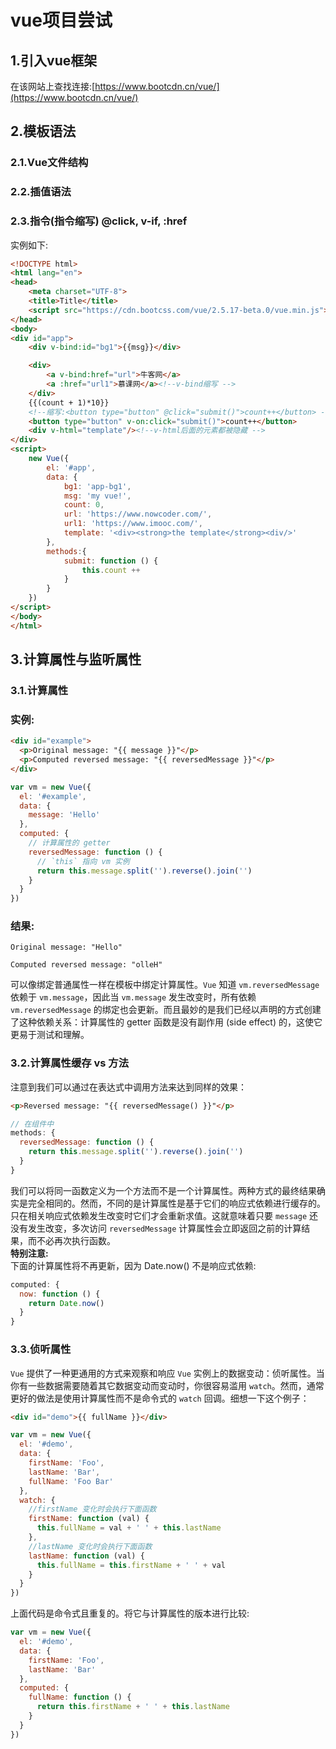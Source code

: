 # vue项目尝试

## 1.引入vue框架
在该网站上查找连接:[https://www.bootcdn.cn/vue/](https://www.bootcdn.cn/vue/)<br>

## 2.模板语法
### 2.1.Vue文件结构

### 2.2.插值语法

### 2.3.指令(指令缩写) @click, v-if, :href

实例如下:<br>
```html
<!DOCTYPE html>
<html lang="en">
<head>
    <meta charset="UTF-8">
    <title>Title</title>
    <script src="https://cdn.bootcss.com/vue/2.5.17-beta.0/vue.min.js"></script>
</head>
<body>
<div id="app">
    <div v-bind:id="bg1">{{msg}}</div>

    <div>
        <a v-bind:href="url">牛客网</a>
        <a :href="url1">慕课网</a><!--v-bind缩写 -->
    </div>
    {{(count + 1)*10}}
    <!--缩写:<button type="button" @click="submit()">count++</button> -->
    <button type="button" v-on:click="submit()">count++</button>
    <div v-html="template"/><!--v-html后面的元素都被隐藏 -->
</div>
<script>
    new Vue({
        el: '#app',
        data: {
            bg1: 'app-bg1',
            msg: 'my vue!',
            count: 0,
            url: 'https://www.nowcoder.com/',
            url1: 'https://www.imooc.com/',
            template: '<div><strong>the template</strong><div/>'
        },
        methods:{
            submit: function () {
                this.count ++
            }
        }
    })
</script>
</body>
</html>
```

## 3.计算属性与监听属性

### 3.1.计算属性

### 实例:
```html
<div id="example">
  <p>Original message: "{{ message }}"</p>
  <p>Computed reversed message: "{{ reversedMessage }}"</p>
</div>
```

```js
var vm = new Vue({
  el: '#example',
  data: {
    message: 'Hello'
  },
  computed: {
    // 计算属性的 getter
    reversedMessage: function () {
      // `this` 指向 vm 实例
      return this.message.split('').reverse().join('')
    }
  }
})
```

### 结果:
```
Original message: "Hello"

Computed reversed message: "olleH"
```
可以像绑定普通属性一样在模板中绑定计算属性。``Vue`` 知道 ``vm.reversedMessage`` 依赖于 ``vm.message``，因此当 ``vm.message`` 发生改变时，所有依赖 ``vm.reversedMessage`` 的绑定也会更新。而且最妙的是我们已经以声明的方式创建了这种依赖关系：计算属性的 getter 函数是没有副作用 (side effect) 的，这使它更易于测试和理解。<br>


### 3.2.计算属性缓存 vs 方法
注意到我们可以通过在表达式中调用方法来达到同样的效果：<br>
```html
<p>Reversed message: "{{ reversedMessage() }}"</p>
```

```js
// 在组件中
methods: {
  reversedMessage: function () {
    return this.message.split('').reverse().join('')
  }
}
```
我们可以将同一函数定义为一个方法而不是一个计算属性。两种方式的最终结果确实是完全相同的。然而，不同的是计算属性是基于它们的响应式依赖进行缓存的。只在相关响应式依赖发生改变时它们才会重新求值。这就意味着只要 ``message`` 还没有发生改变，多次访问 ``reversedMessage`` 计算属性会立即返回之前的计算结果，而不必再次执行函数。<br>
**特别注意:**<br>
下面的计算属性将不再更新，因为 Date.now() 不是响应式依赖:<br>
```js
computed: {
  now: function () {
    return Date.now()
  }
}
```

### 3.3.侦听属性
``Vue`` 提供了一种更通用的方式来观察和响应 ``Vue`` 实例上的数据变动：侦听属性。当你有一些数据需要随着其它数据变动而变动时，你很容易滥用 ``watch``。然而，通常更好的做法是使用计算属性而不是命令式的 ``watch`` 回调。细想一下这个例子：<br>
```html
<div id="demo">{{ fullName }}</div>
```

```js
var vm = new Vue({
  el: '#demo',
  data: {
    firstName: 'Foo',
    lastName: 'Bar',
    fullName: 'Foo Bar'
  },
  watch: {
    //firstName 变化时会执行下面函数
    firstName: function (val) {
      this.fullName = val + ' ' + this.lastName
    },
    //lastName 变化时会执行下面函数
    lastName: function (val) {
      this.fullName = this.firstName + ' ' + val
    }
  }
})
```
上面代码是命令式且重复的。将它与计算属性的版本进行比较:<br>
```js
var vm = new Vue({
  el: '#demo',
  data: {
    firstName: 'Foo',
    lastName: 'Bar'
  },
  computed: {
    fullName: function () {
      return this.firstName + ' ' + this.lastName
    }
  }
})
```

